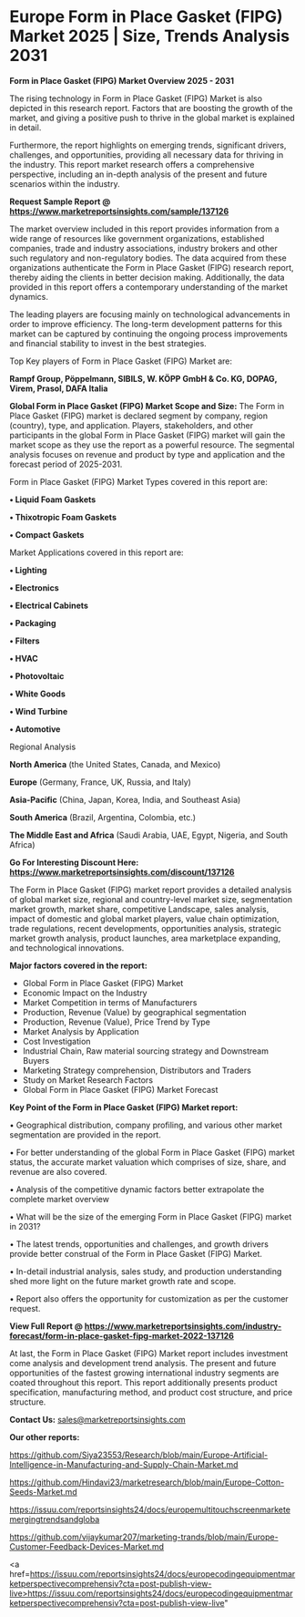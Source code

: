  # Europe Form in Place Gasket (FIPG) Market 2025 | Size, Trends Analysis 2031

<Strong> Form in Place Gasket (FIPG) Market Overview 2025 - 2031</strong>

The rising technology in Form in Place Gasket (FIPG) Market is also depicted in this research report. Factors that are boosting the growth of the market, and giving a positive push to thrive in the global market is explained in detail.

Furthermore, the report highlights on emerging trends, significant drivers, challenges, and opportunities, providing all necessary data for thriving in the industry. This report market research offers a comprehensive perspective, including an in-depth analysis of the present and future scenarios within the industry.

<strong>Request Sample Report @ <a href=https://www.marketreportsinsights.com/sample/137126>https://www.marketreportsinsights.com/sample/137126</a></strong>

The market overview included in this report provides information from a wide range of resources like government organizations, established companies, trade and industry associations, industry brokers and other such regulatory and non-regulatory bodies. The data acquired from these organizations authenticate the Form in Place Gasket (FIPG) research report, thereby aiding the clients in better decision making. Additionally, the data provided in this report offers a contemporary understanding of the market dynamics.

The leading players are focusing mainly on technological advancements in order to improve efficiency. The long-term development patterns for this market can be captured by continuing the ongoing process improvements and financial stability to invest in the best strategies.

Top Key players of Form in Place Gasket (FIPG) Market are:

<strong>Rampf Group, Pöppelmann, SIBILS, W. KÖPP GmbH & Co. KG, DOPAG, Virem, Prasol, DAFA Italia</strong>

<strong><b>Global Form in Place Gasket (FIPG) Market Scope and Size:</b></strong>
The Form in Place Gasket (FIPG) market is declared segment by company, region (country), type, and application. Players, stakeholders, and other participants in the global Form in Place Gasket (FIPG) market will gain the market scope as they use the report as a powerful resource. The segmental analysis focuses on revenue and product by type and application and the forecast period of 2025-2031.

Form in Place Gasket (FIPG) Market Types covered in this report are:

<strong>• Liquid Foam Gaskets

• Thixotropic Foam Gaskets

• Compact Gaskets</strong>

Market Applications covered in this report are:

<strong>• Lighting

• Electronics

• Electrical Cabinets

• Packaging

• Filters

• HVAC

• Photovoltaic

• White Goods

• Wind Turbine

• Automotive</strong> 

Regional Analysis

<strong>North America</strong> (the United States, Canada, and Mexico)

<strong>Europe</strong> (Germany, France, UK, Russia, and Italy)

<strong>Asia-Pacific</strong> (China, Japan, Korea, India, and Southeast Asia)

<strong>South America</strong> (Brazil, Argentina, Colombia, etc.)

<strong>The Middle East and Africa</strong> (Saudi Arabia, UAE, Egypt, Nigeria, and South Africa)

<strong>Go For Interesting Discount Here: <a href=https://www.marketreportsinsights.com/discount/137126>https://www.marketreportsinsights.com/discount/137126</a></strong>

The Form in Place Gasket (FIPG) market report provides a detailed analysis of global market size, regional and country-level market size, segmentation market growth, market share, competitive Landscape, sales analysis, impact of domestic and global market players, value chain optimization, trade regulations, recent developments, opportunities analysis, strategic market growth analysis, product launches, area marketplace expanding, and technological innovations.

<strong><b>Major factors covered in the report:</b></strong>
<ul>
  <li>Global Form in Place Gasket (FIPG) Market </li>
  <li>Economic Impact on the Industry</li>
  <li>Market Competition in terms of Manufacturers</li>
  <li>Production, Revenue (Value) by geographical segmentation</li>
  <li>Production, Revenue (Value), Price Trend by Type</li>
  <li>Market Analysis by Application</li>
  <li>Cost Investigation</li>
  <li>Industrial Chain, Raw material sourcing strategy and Downstream Buyers</li>
  <li>Marketing Strategy comprehension, Distributors and Traders</li>
  <li>Study on Market Research Factors</li>
  <li>Global Form in Place Gasket (FIPG) Market Forecast</li>
</ul>

<strong><b>Key Point of the Form in Place Gasket (FIPG) Market report:</b></strong>

• Geographical distribution, company profiling, and various other market segmentation are provided in the report.

• For better understanding of the global Form in Place Gasket (FIPG) market status, the accurate market valuation which comprises of size, share, and revenue are also covered.

• Analysis of the competitive dynamic factors better extrapolate the complete market overview

• What will be the size of the emerging Form in Place Gasket (FIPG) market in 2031?

• The latest trends, opportunities and challenges, and growth drivers provide better construal of the Form in Place Gasket (FIPG) Market.

• In-detail industrial analysis, sales study, and production understanding shed more light on the future market growth rate and scope.

• Report also offers the opportunity for customization as per the customer request.

<strong><b>View Full Report @ <a href=https://www.marketreportsinsights.com/industry-forecast/form-in-place-gasket-fipg-market-2022-137126>https://www.marketreportsinsights.com/industry-forecast/form-in-place-gasket-fipg-market-2022-137126</a></b></strong>


At last, the Form in Place Gasket (FIPG) Market report includes investment come analysis and development trend analysis. The present and future opportunities of the fastest growing international industry segments are coated throughout this report. This report additionally presents product specification, manufacturing method, and product cost structure, and price structure.

<strong>Contact Us:</strong>
sales@marketreportsinsights.com

<strong>Our other reports:</strong>

<a href=https://github.com/Siya23553/Research/blob/main/Europe-Artificial-Intelligence-in-Manufacturing-and-Supply-Chain-Market.md>https://github.com/Siya23553/Research/blob/main/Europe-Artificial-Intelligence-in-Manufacturing-and-Supply-Chain-Market.md</a>

<a href=https://github.com/Hindavi23/marketresearch/blob/main/Europe-Cotton-Seeds-Market.md>https://github.com/Hindavi23/marketresearch/blob/main/Europe-Cotton-Seeds-Market.md</a>

<a href=https://issuu.com/reportsinsights24/docs/europemultitouchscreenmarketemergingtrendsandgloba>https://issuu.com/reportsinsights24/docs/europemultitouchscreenmarketemergingtrendsandgloba</a>

<a href=https://github.com/vijaykumar207/marketing-trands/blob/main/Europe-Customer-Feedback-Devices-Market.md>https://github.com/vijaykumar207/marketing-trands/blob/main/Europe-Customer-Feedback-Devices-Market.md</a>

<a href=https://issuu.com/reportsinsights24/docs/europecodingequipmentmarketperspectivecomprehensiv?cta=post-publish-view-live>https://issuu.com/reportsinsights24/docs/europecodingequipmentmarketperspectivecomprehensiv?cta=post-publish-view-live</a>"
